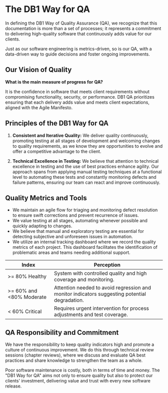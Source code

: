 # The DB1 Way for QA

In defining the DB1 Way of Quality Assurance (QA), we recognize that this documentation is more than a set of processes; it represents a commitment to delivering high-quality software that continuously adds value for our clients.

Just as our software engineering is metrics-driven, so is our QA, with a data-driven way to guide decisions and foster ongoing improvements.

## Our Vision of Quality

**What is the main measure of progress for QA?**

It is the confidence in software that meets client requirements without compromising functionality, security, or performance. DB1 QA prioritizes ensuring that each delivery adds value and meets client expectations, aligned with the Agile Manifesto.

## Principles of the DB1 Way for QA

1. **Consistent and Iterative Quality:** We deliver quality continuously, promoting testing at all stages of development and welcoming changes to quality requirements, as we know they are opportunities to evolve and offer a competitive advantage to the client.

2. **Technical Excellence in Testing:** We believe that attention to technical excellence in testing and the use of best practices enhance agility. Our approach spans from applying manual testing techniques at a functional level to automating these tests and constantly monitoring defects and failure patterns, ensuring our team can react and improve continuously.

## Quality Metrics and Tools

- We maintain an agile flow for triaging and monitoring defect resolution to ensure swift corrections and prevent recurrence of issues.
- We value testing at all stages, automating whenever possible and quickly adapting to changes.
- We believe that manual and exploratory testing are essential for detecting subjective and unforeseen issues in automation.
- We utilize an internal tracking dashboard where we record the quality metrics of each project. This dashboard facilitates the identification of problematic areas and teams needing additional support.

| Index          | Perception                                                 | 
|----------------|-----------------------------------------------------------|
| >= 80% Healthy  | System with controlled quality and high coverage and monitoring. |
| >= 60% and <80% Moderate | Attention needed to avoid regression and monitor indicators suggesting potential degradation. |
| < 60% Critical  | Requires urgent intervention for process adjustments and test coverage. |

## QA Responsibility and Commitment

We have the responsibility to keep quality indicators high and promote a culture of continuous improvement. We do this through technical review sessions (chapter reviews), where we discuss and evaluate QA best practices and share knowledge to strengthen the team as a whole.

Poor software maintenance is costly, both in terms of time and money. The "DB1 Way for QA" aims not only to ensure quality but also to protect our clients' investment, delivering value and trust with every new software release.
